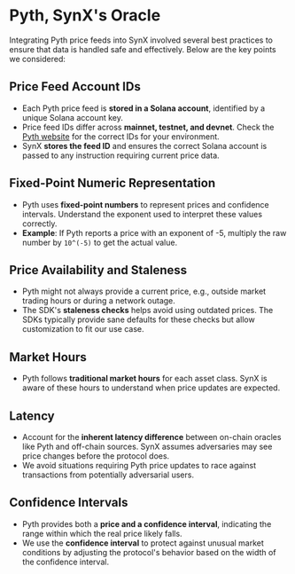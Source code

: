 # Pyth, SynX's Oracle

Integrating Pyth price feeds into SynX involved several best practices to ensure that data is handled safe and effectively. Below are the key points we considered:

## Price Feed Account IDs

- Each Pyth price feed is **stored in a Solana account**, identified by a unique Solana account key.
- Price feed IDs differ across **mainnet, testnet, and devnet**. Check the [Pyth website](https://pyth.network) for the correct IDs for your environment.
- SynX **stores the feed ID** and ensures the correct Solana account is passed to any instruction requiring current price data.

## Fixed-Point Numeric Representation

- Pyth uses **fixed-point numbers** to represent prices and confidence intervals. Understand the exponent used to interpret these values correctly.
- **Example**: If Pyth reports a price with an exponent of -5, multiply the raw number by `10^(-5)` to get the actual value.

## Price Availability and Staleness

- Pyth might not always provide a current price, e.g., outside market trading hours or during a network outage.
- The SDK's **staleness checks** helps avoid using outdated prices. The SDKs typically provide sane defaults for these checks but allow customization to fit our use case.

## Market Hours

- Pyth follows **traditional market hours** for each asset class. SynX is aware of these hours to understand when price updates are expected.

## Latency

- Account for the **inherent latency difference** between on-chain oracles like Pyth and off-chain sources. SynX assumes adversaries may see price changes before the protocol does.
- We avoid situations requiring Pyth price updates to race against transactions from potentially adversarial users.

## Confidence Intervals

- Pyth provides both a **price and a confidence interval**, indicating the range within which the real price likely falls.
- We use the **confidence interval** to protect against unusual market conditions by adjusting the protocol's behavior based on the width of the confidence interval.
